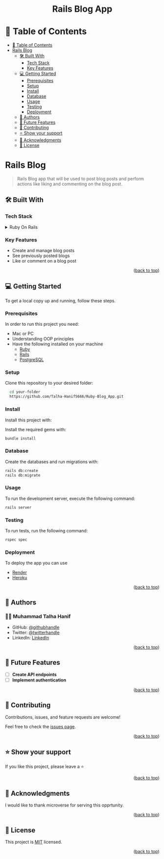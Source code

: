 <a name="readme-top"></a>
<h1 align='center'> Rails Blog App</h1>


# 📗 Table of Contents

- [📗 Table of Contents](#-table-of-contents)
- [ Rails Blog ](#-Ruby-Blog_App-)
  - [🛠 Built With ](#-built-with-)
    - [Tech Stack ](#tech-stack-)
    - [Key Features ](#key-features-)
  - [💻 Getting Started ](#-getting-started-)
    - [Prerequisites](#prerequisites)
    - [Setup](#setup)
    - [Install](#install)
    - [Database](#database)
    - [Usage](#usage)
    - [Testing](#testing)
    - [Deployment](#deployment)
  - [👥 Authors ](#-authors-)
  - [🔭 Future Features ](#-future-features-)
  - [🤝 Contributing ](#-contributing-)
  - [⭐️ Show your support ](#️-show-your-support-)
  - [🙏 Acknowledgments ](#-acknowledgments-)
  - [📝 License ](#-license-)

<!-- PROJECT DESCRIPTION -->

# Rails Blog <a name="about-project"></a>
> Rails Blog app that will be used to post blog posts and perform actions like liking and commenting on the blog post.

## 🛠 Built With <a name="built-with"></a>
### Tech Stack <a name="tech-stack"></a>

<details>
  <summary>Ruby On Rails</summary>
  <ul>
    <li><a href="">Postgresql</a></li>
  </ul>
</details>

<!-- Features -->

### Key Features <a name="key-features"></a>

- Create and manage blog posts
- See previously posted blogs
- Like or comment on a blog post

<p align="right">(<a href="#readme-top">back to top</a>)</p>

<!-- GETTING STARTED -->

## 💻 Getting Started <a name="getting-started"></a>

To get a local copy up and running, follow these steps.

### Prerequisites

In order to run this project you need:

- Mac or PC
- Understanding OOP principles
- Have the following installed on your machine
    - [Ruby](https://www.ruby-lang.org/en/) 
    - [Rails](https://rubyonrails.org/)
    - [PostgreSQL](https://www.postgresql.org/)

### Setup

Clone this repository to your desired folder:

```sh
  cd your-folder
  https://github.com/Talha-Hanif5666/Ruby-Blog_App.git
```

### Install

Install this project with:

Install the required gems with:

```sh
bundle install
```

### Database

Create the databases and run migrations with:

```sh
rails db:create
rails db:migrate
```

### Usage

To run the development server, execute the following command:

```sh
rails server
```

### Testing

To run tests, run the following command:

```sh
rspec spec 
```


### Deployment

To deploy the app you can use 

- [Render](https://www.render.com/)
- [Heroku](https://www.heroku.com/)

<p align="right">(<a href="#readme-top">back to top</a>)</p>

<!-- AUTHORS -->

## 👥 Authors <a name="authors"></a>

### 👨‍🚀 **Muhammad Talha Hanif**

- GitHub: [@githubhandle](https://github.com/Talha-Hanif5666)
- Twitter: [@twitterhandle](https://twitter.com/TalhaHa45039660?t=R4git6jFgsysI4xPxmN-ag&s=09)
- LinkedIn: [LinkedIn](https://www.linkedin.com/in/muhammad-talha-hanif-6b1355116)

<p align="right">(<a href="#readme-top">back to top</a>)</p>

<!-- FUTURE FEATURES -->

## 🔭 Future Features <a name="future-features"></a>

- [ ] **Create API endpoints**
- [ ] **Implement authentication**

<p align="right">(<a href="#readme-top">back to top</a>)</p>

<!-- CONTRIBUTING -->

## 🤝 Contributing <a name="contributing"></a>

Contributions, issues, and feature requests are welcome!

Feel free to check the [issues page](https://github.com/Talha-Hanif5666/Ruby-Blog_App/issues).

<p align="right">(<a href="#readme-top">back to top</a>)</p>

<!-- SUPPORT -->

## ⭐️ Show your support <a name="support"></a>

If you like this project, please leave a ⭐️

<p align="right">(<a href="#readme-top">back to top</a>)</p>

<!-- ACKNOWLEDGEMENTS -->

## 🙏 Acknowledgments <a name="acknowledgements"></a>

I would like to thank microverse for serving this opprtunity.

<p align="right">(<a href="#readme-top">back to top</a>)</p>

<!-- FAQ (optional) -->

<!-- LICENSE -->

## 📝 License <a name="license"></a>

This project is [MIT](./MIT.md) licensed.

<p align="right">(<a href="#readme-top">back to top</a>)</p>
